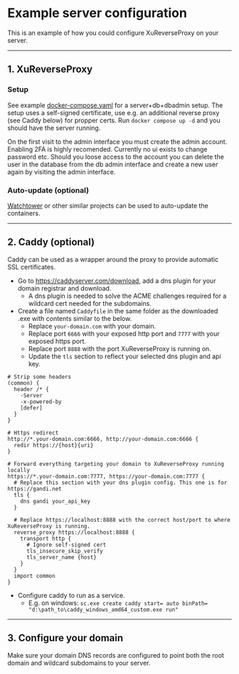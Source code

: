 # Example server configuration

This is an example of how you could configure XuReverseProxy on your server.

---

## 1. XuReverseProxy

### Setup

See example [docker-compose.yaml](docker-compose.yaml) for a server+db+dbadmin setup. The setup uses a self-signed certificate, use e.g. an additional reverse proxy (see Caddy below) for propper certs. Run `docker compose up -d` and you should have the server running.

On the first visit to the admin interface you must create the admin account. Enabling 2FA is highly recomended. Currently no ui exists to change password etc. Should you loose access to the account you can delete the user in the database from the db admin interface and create a new user again by visiting the admin interface.

### Auto-update (optional)

[Watchtower](https://containrrr.dev/watchtower) or other similar projects can be used to auto-update the containers.

---

## 2. Caddy (optional)

Caddy can be used as a wrapper around the proxy to provide automatic SSL certificates.

* Go to https://caddyserver.com/download, add a dns plugin for your domain registrar and download.
    * A dns plugin is needed to solve the ACME challenges required for a wildcard cert needed for the subdomains.
* Create a file named `Caddyfile` in the same folder as the downloaded .exe with contents similar to the below.
    * Replace `your-domain.com` with your domain.
    * Replace port `6666` with your exposed http port and `7777` with your exposed https port.
    * Replace port `8888` with the port XuReverseProxy is running on.
    * Update the `tls` section to reflect your selected dns plugin and api key.

```Caddyfile
# Strip some headers
(common) {
  header /* {
    -Server
    -x-powered-by
    [defer]
  }
}

# Https redirect
http://*.your-domain.com:6666, http://your-domain.com:6666 {
  redir https://{host}{uri}
}

# Forward everything targeting your domain to XuReverseProxy running locally
https://*.your-domain.com:7777, https://your-domain.com:7777 {
  # Replace this section with your dns plugin config. This one is for https://gandi.net
  tls {
    dns gandi your_api_key
  }

  # Replace https://localhost:8888 with the correct host/port to where XuReverseProxy is running.
  reverse_proxy https://localhost:8888 {
    transport http {
      # Ignore self-signed cert
      tls_insecure_skip_verify
      tls_server_name {host}
    }
  }
  import common
}

```

* Configure caddy to run as a service.
  * E.g. on windows: `sc.exe create caddy start= auto binPath= "d:\path_to\caddy_windows_amd64_custom.exe run"`

---

## 3. Configure your domain

Make sure your domain DNS records are configured to point both the root domain and wildcard subdomains to your server.

